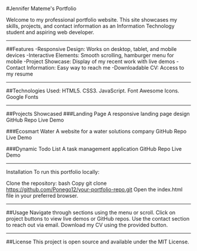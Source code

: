 #Jennifer Mateme's Portfolio
 
Welcome to my professional portfolio website. This site showcases my skills, projects, and contact information as an Information Technology student and aspiring web developer.

---

##Features
-Responsive Design: Works on desktop, tablet, and mobile devices
-Interactive Elements: Smooth scrolling, hamburger menu for mobile
-Project Showcase: Display of my recent work with live demos
-Contact Information: Easy way to reach me
-Downloadable CV: Access to my resume

----

##Technologies Used:
HTML5.
CSS3.
JavaScript.
Font Awesome Icons.
Google Fonts

---

##Projects Showcased
###Landing Page
A responsive landing page design
GitHub Repo
Live Demo

###Ecosmart Water
A website for a water solutions company
GitHub Repo
Live Demo

###Dynamic Todo List
A task management application
GitHub Repo
Live Demo

---

Installation
To run this portfolio locally:

Clone the repository:
bash
Copy
git clone https://github.com/Ponego12/your-portfolio-repo.git
Open the index.html file in your preferred browser.

---

##Usage
Navigate through sections using the menu or scroll.
Click on project buttons to view live demos or GitHub repos.
Use the contact section to reach out via email.
Download my CV using the provided button.

---

##License
This project is open source and available under the MIT License.
